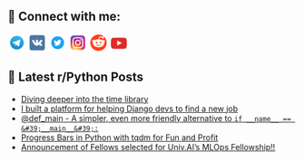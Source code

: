 ## 🔎 Connect with me:
[<img src="https://github.com/bullbesh/bullbesh/blob/main/images/Telegram.png" width="32" height="32" />](https://t.me/bullbesh)
[<img src="https://github.com/bullbesh/bullbesh/blob/main/images/VK.png" width="32" height="32" />](https://vk.com/bullbesh)
[<img src="https://github.com/bullbesh/bullbesh/blob/main/images/Twitter.png" width="32" height="32" />](https://twitter.com/bullbesh1)
[<img src="https://github.com/bullbesh/bullbesh/blob/main/images/Instagram.png" width="32" height="32" />](https://www.instagram.com/bullbesh)
[<img src="https://github.com/bullbesh/bullbesh/blob/main/images/Reddit.png" width="32" height="32" />](https://www.reddit.com/user/bullbesh)
[<img src="https://github.com/bullbesh/bullbesh/blob/main/images/YouTube.png" width="32" height="32" />](https://www.youtube.com/channel/UCtfjRs6uzgq5mfm8S06WTcg)

## 📕 Latest r/Python Posts
<!-- BLOG-POST-LIST:START -->
- [Diving deeper into the time library](https://www.reddit.com/r/Python/comments/x3hcqp/diving_deeper_into_the_time_library/)
- [I built a platform for helping Django devs to find a new job](https://www.reddit.com/r/Python/comments/x3d925/i_built_a_platform_for_helping_django_devs_to/)
- [@def_main - A simpler, even more friendly alternative to `if __name__ == &#39;__main__&#39;:`](https://www.reddit.com/r/Python/comments/x3atdr/def_main_a_simpler_even_more_friendly_alternative/)
- [Progress Bars in Python with tqdm for Fun and Profit](https://www.reddit.com/r/Python/comments/x3aeo3/progress_bars_in_python_with_tqdm_for_fun_and/)
- [Announcement of Fellows selected for Univ.AI’s MLOps Fellowship!!](https://www.reddit.com/r/Python/comments/x38zw4/announcement_of_fellows_selected_for_univais/)
<!-- BLOG-POST-LIST:END -->

